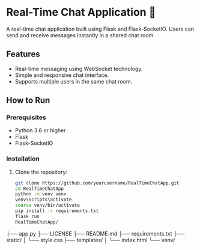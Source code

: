 # Real-Time Chat Application 🚀

A real-time chat application built using Flask and Flask-SocketIO. Users can send and receive messages instantly in a shared chat room.

## Features
- Real-time messaging using WebSocket technology.
- Simple and responsive chat interface.
- Supports multiple users in the same chat room.

## How to Run

### Prerequisites
- Python 3.6 or higher
- Flask
- Flask-SocketIO

### Installation

1. Clone the repository:
   ```bash
   git clone https://github.com/yourusername/RealTimeChatApp.git
   cd RealTimeChatApp
   python -m venv venv
   venv\Scripts\activate
   source venv/bin/activate
   pip install -r requirements.txt
   flask run
   RealTimeChatApp/
├── app.py
├── LICENSE
├── README.md
├── requirements.txt
├── static/
│   └── style.css
├── templates/
│   └── index.html
└── venv/
